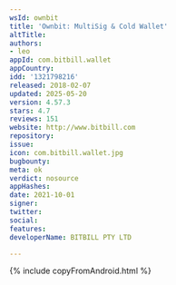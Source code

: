 ```yaml
---
wsId: ownbit
title: 'Ownbit: MultiSig & Cold Wallet'
altTitle: 
authors:
- leo
appId: com.bitbill.wallet
appCountry: 
idd: '1321798216'
released: 2018-02-07
updated: 2025-05-20
version: 4.57.3
stars: 4.7
reviews: 151
website: http://www.bitbill.com
repository: 
issue: 
icon: com.bitbill.wallet.jpg
bugbounty: 
meta: ok
verdict: nosource
appHashes: 
date: 2021-10-01
signer: 
twitter: 
social: 
features: 
developerName: BITBILL PTY LTD

---
```


{% include copyFromAndroid.html %}
